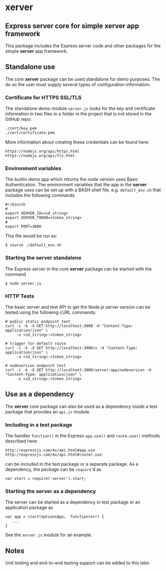 # xerver 
## Express server core for simple xerver app framework
This package includes the Express server code and other packages for the 
simple **xerver** app framework.

## Standalone use
The core **xerver** package can be used standalone for demo purposes.  The do so the user must supply several types of configuration information.

### Certificate for HTTPS SSL/TLS
The standalone demo module `xerver.js` looks for the key and certificate information in two files in a folder in the project that is not stored in the GitHub repo:
```
./cert/key.pem
./cert/certificate.pem
```
More information about creating these credentials can be found here:
```
https://nodejs.org/api/https.html
https://nodejs.org/api/tls.html
```

### Environment variables
The builtin demo app which returns the node version uses Basic Authentication.  The environment variables that the app in the **xerver** package uses can be set up with a BASH shell file, e.g. `default_env.sh` that includes the following commands
```
#!/bin/sh
#
export XERVER_ID=<id_string>
export XERVER_TOKEN=<token_string>
#
export PORT=3000
```
This file would be run as:
```
$ source ./default_env.sh
```

### Starting the server standalone
The Express server in the core **xerver** package can be started with the command
```
$ node xerver.js
```

### HTTP Tests
The basic server and test API to get the Node.js server version can be tested using the following cURL commands:
```
# public static endpoint test
curl -i -k -X GET http://localhost:3000 -H "Content-Type: application/json" \
     -u <id_string>:<token_string>

# trigger for default route
curl -i -k -X GET http://localhost:3000/x -H "Content-Type: application/json" \
     -u <id_string>:<token_string>

# nodeversion endpoint test
curl -i -k -X GET http://localhost:3000/xerver-app/nodeversion -H "Content-Type: application/json" \
     -u <id_string>:<token_string>
```

## Use as a dependency
The **xerver** core package can also be used as a dependency inside a test package that provides an `api.js` module. 

### Including in a test package
The handler `function()` in the Express `app.use()` and `route.use()` methods described here:
```
http://expressjs.com/4x/api.html#app.use
http://expressjs.com/4x/api.html#router.use
```
can be included in the test package or a separate package.  As a dependency, the package can be `require`'d as
```
var start = require('xerver').start;
```

### Starting the server as a dependency
The server can be started as a dependency in test package or an application package as
```
var app = start(optionsApp,  function(err) {
   ...
}
```
See the `xerver.js` module for an example.

## Notes
Unit testing and end-to-end testing support can be added to this later.

